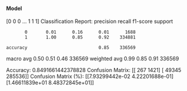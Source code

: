 #### Model
[0 0 0 ... 1 1 1]
Classification Report:
              precision    recall  f1-score   support

           0       0.01      0.16      0.01      1688
           1       1.00      0.85      0.92    334881

    accuracy                           0.85    336569
   macro avg       0.50      0.51      0.46    336569
weighted avg       0.99      0.85      0.91    336569

Accuracy: 0.8491661442378828
Confusion Matrix:
[[   267   1421]
 [ 49345 285536]]
Confusion Matrix (%):
[[7.93299442e-02 4.22201688e-01]
 [1.46611839e+01 8.48372845e+01]]
